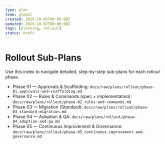 ```yaml
---
type: plan
team: global
created: 2025-10-02T00:00:00Z
updated: 2025-10-02T00:00:00Z
tags: [planning, rollout]
status: draft
---
```


# Rollout Sub-Plans

Use this index to navigate detailed, step-by-step sub-plans for each rollout phase.

- Phase 01 — Approvals & Scaffolding: `docs/raw/plans/rollout/phase-01_approvals-and-scaffolding.md`
- Phase 02 — Rules & Commands (spec + implementation): `docs/raw/plans/rollout/phase-02_rules-and-commands.md`
- Phase 03 — Migration (Standard): `docs/raw/plans/rollout/phase-03_standard-migration.md`
- Phase 04 — Adoption & QA: `docs/raw/plans/rollout/phase-04_adoption-and-qa.md`
- Phase 05 — Continuous Improvement & Governance: `docs/raw/plans/rollout/phase-05_continuous-improvement-and-governance.md`
